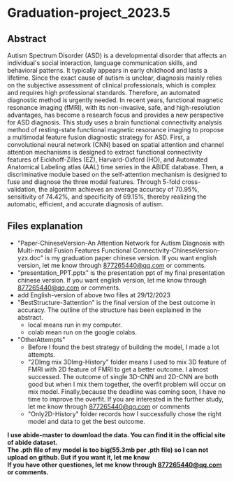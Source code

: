 # Graduation-project_2023.5
## Abstract
Autism Spectrum Disorder (ASD) is a developmental disorder that affects an individual's social interaction, language communication skills, and behavioral patterns. It typically appears in early childhood and lasts a lifetime. Since the exact cause of autism is unclear, diagnosis mainly relies on the subjective assessment of clinical professionals, which is complex and requires high professional standards. Therefore, an automated diagnostic method is urgently needed. In recent years, functional magnetic resonance imaging (fMRI), with its non-invasive, safe, and high-resolution advantages, has become a research focus and provides a new perspective for ASD diagnosis. This study uses a brain functional connectivity analysis method of resting-state functional magnetic resonance imaging to propose a multimodal feature fusion diagnostic strategy for ASD. First, a convolutional neural network (CNN) based on spatial attention and channel attention mechanisms is designed to extract functional connectivity features of Eickhoff-Zilles (EZ), Harvard-Oxford (HO), and Automated Anatomical Labeling atlas (AAL) time series in the ABIDE database. Then, a discriminative module based on the self-attention mechanism is designed to fuse and diagnose the three modal features. Through 5-fold cross-validation, the algorithm achieves an average accuracy of 70.95%, sensitivity of 74.42%, and specificity of 69.15%, thereby realizing the automatic, efficient, and accurate diagnosis of autism.

## Files explanation
- "Paper-ChineseVersion-An Attention Network for Autism Diagnosis with Multi-modal Fusion Features Functional Connectivity-ChineseVersion-yzx.doc" is my graduation paper chinese version. If you want english version, let me know through 877265440@qq.com or comments.
- "presentation_PPT.pptx" is the presentation ppt of my final presentation chinese version. If you want english version, let me know through 877265440@qq.com or comments.
- add English-version of above two files at 29/12/2023
- "BestStructure-3attention" is the final version of the best outcome in accuracy. The outline of the structure has been explained in the abstract.
  - local means run in my computer.
  - colab mean run on the google colabs.
- "OtherAttempts"
  - Before I found the best strategy of building the model, I made a lot attempts.
  - "2DImg mix 3DImg-History" folder means I used to mix 3D feature of FMRI with 2D feature of FMRI to get a better outcome. I almost successed. The outcome of single 3D-CNN and 2D-CNN are both good but when I mix them together, the overfit problem will occur on mix model. Finally,because the deadline was coming soon, I have no time to improve the overfit. If you are interested in the further study, let me know through 877265440@qq.com or comments
  - "Only2D-History" folder records how I successfully chose the right model and data to get the best outcome.

 **I use abide-master to download the data. You can find it in the official site of abide dataset.**  
 **The .pth file of my model is too big(55.3mb per .pth file) so I can not upload on github. But if you want it, let me know**  
 **If you have other questiones, let me know through 877265440@qq.com or comments.**  
 
